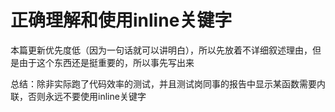 # 正确理解和使用inline关键字

本篇更新优先度低（因为一句话就可以讲明白），所以先放着不详细叙述理由，但是由于这个东西还是挺重要的，所以事先写出来









总结：除非实际跑了代码效率的测试，并且测试岗同事的报告中显示某函数需要内联，否则永远不要使用inline关键字
